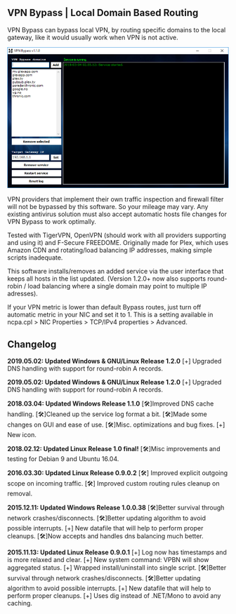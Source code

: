 ## VPN Bypass | Local Domain Based Routing
VPN Bypass can bypass local VPN, by routing specific domains to the local gateway, like it would usually work when VPN is not active.

![Example UI](example_ui.jpg)

VPN providers that implement their own traffic inspection and firewall filter will not be bypassed by this software. So your mileage may vary. Any existing antivirus solution must also accept automatic hosts file changes for VPN Bypass to work optimally. 

Tested with TigerVPN, OpenVPN (should work with all providers supporting and using it) and F-Secure FREEDOME. Originally made for Plex, which uses Amazon CDN and rotating/load balancing IP addresses, making simple scripts inadequate. 

This software installs/removes an added service via the user interface that keeps all hosts in the list updated. (Version 1.2.0+ now also supports round-robin / load balancing where a single domain may point to multiple IP adresses). 

If your VPN metric is lower than default Bypass routes, just turn off automatic metric in your NIC and set it to 1. This is a setting available in ncpa.cpl > NIC Properties > TCP/IPv4 properties > Advanced.

## Changelog
**2019.05.02: Updated Windows & GNU/Linux Release 1.2.0** 
[+] Upgraded DNS handling with support for round-robin A records. 

**2019.05.02: Updated Windows & GNU/Linux Release 1.2.0**
[+] Upgraded DNS handling with support for round-robin A records.

**2018.03.04: Updated Windows Release 1.1.0**
[🛠]Improved DNS cache handling.
[🛠]Cleaned up the service log format a bit.
[🛠]Made some changes on GUI and ease of use.
[🛠]Misc. optimizations and bug fixes.
[+] New icon.

**2018.02.12: Updated Linux Release 1.0 final!**
[🛠]Misc improvements and testing for Debian 9 and Ubuntu 16.04.

**2016.03.30: Updated Linux Release 0.9.0.2**
[🛠] Improved explicit outgoing scope on incoming traffic.
[🛠] Improved custom routing rules cleanup on removal.

**2015.12.11: Updated Windows Release 1.0.0.38**
[🛠]Better survival through network crashes/disconnects.
[🛠]Better updating algorithm to avoid possible interrupts.
[+] New datafile that will help to perform proper cleanups.
[🛠]Now accepts and handles dns balancing much better.

**2015.11.13: Updated Linux Release 0.9.0.1**
[+] Log now has timestamps and is more relaxed and clear.
[+] New system command: VPBN will show aggregated status.
[+] Wrapped install/uninstall into single script.
[🛠]Better survival through network crashes/disconnects.
[🛠]Better updating algorithm to avoid possible interrupts.
[+] New datafile that will help to perform proper cleanups.
[+] Uses dig instead of .NET/Mono to avoid any caching.
